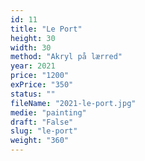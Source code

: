 ```yaml
---
id: 11
title: "Le Port"
height: 30
width: 30
method: "Akryl på lærred"
year: 2021
price: "1200"
exPrice: "350"
status: ""
fileName: "2021-le-port.jpg"
medie: "painting"
draft: "False"
slug: "le-port"
weight: "360"
---
```

